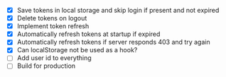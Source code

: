 - [x] Save tokens in local storage and skip login if present and not expired
- [x] Delete tokens on logout
- [x] Implement token refresh
- [x] Automatically refresh tokens at startup if expired
- [x] Automatically refresh tokens if server responds 403 and try again
- [x] Can localStorage not be used as a hook?
- [ ] Add user id to everything
- [ ] Build for production
